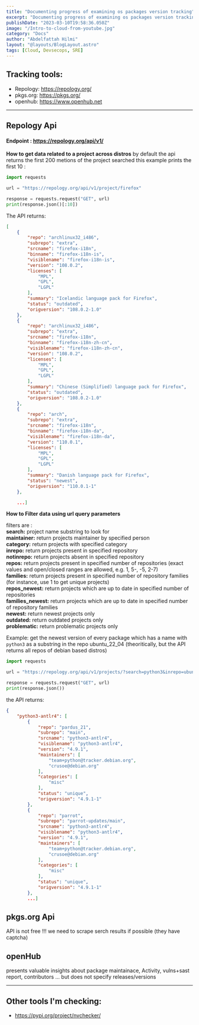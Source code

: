 ```yaml
---
title: "Documenting progress of examining os packages version tracking"
excerpt: "Documenting progress of examining os packages version tracking"
publishDate: "2023-03-10T19:58:36.050Z"
image: "/Intro-to-cloud-from-youtube.jpg"
category: "Docs"
author: "Abdelfattah Hilmi"
layout: "@layouts/BlogLayout.astro"
tags: [Cloud, Devsecops, SRE]
---
```


## Tracking tools:

- Repology: https://repology.org/
- pkgs.org: https://pkgs.org/
- openhub: https://www.openhub.net

---

## Repology Api

#### Endpoint : https://repology.org/api/v1/
<b>How to get data related to a project across distros</b>
by default the api returns the first 200 metions of the project searched this example prints the first 10 :

```python
import requests

url = "https://repology.org/api/v1/project/firefox"

response = requests.request("GET", url)
print(response.json()[:10])
```
The API returns:

```json
[
	{
		"repo": "archlinux32_i486",
		"subrepo": "extra",
		"srcname": "firefox-i18n",
		"binname": "firefox-i18n-is",
		"visiblename": "firefox-i18n-is",
		"version": "108.0.2",
		"licenses": [
			"MPL",
			"GPL",
			"LGPL"
		],
		"summary": "Icelandic language pack for Firefox",
		"status": "outdated",
		"origversion": "108.0.2-1.0"
	},
	{
		"repo": "archlinux32_i486",
		"subrepo": "extra",
		"srcname": "firefox-i18n",
		"binname": "firefox-i18n-zh-cn",
		"visiblename": "firefox-i18n-zh-cn",
		"version": "108.0.2",
		"licenses": [
			"MPL",
			"GPL",
			"LGPL"
		],
		"summary": "Chinese (Simplified) language pack for Firefox",
		"status": "outdated",
		"origversion": "108.0.2-1.0"
	},
	{
		"repo": "arch",
		"subrepo": "extra",
		"srcname": "firefox-i18n",
		"binname": "firefox-i18n-da",
		"visiblename": "firefox-i18n-da",
		"version": "110.0.1",
		"licenses": [
			"MPL",
			"GPL",
			"LGPL"
		],
		"summary": "Danish language pack for Firefox",
		"status": "newest",
		"origversion": "110.0.1-1"
	},

    ...]

```

<b>How to Filter data using url query parameters</b>

filters are :<br/>
<b>search:</b> project name substring to look for <br/>
<b>maintainer:</b> return projects maintainer by specified person<br/>
<b>category:</b> return projects with specified category<br/>
<b>inrepo:</b> return projects present in specified repository<br/>
<b>notinrepo:</b> return projects absent in specified repository<br/>
<b>repos:</b> return projects present in specified number of repositories (exact values and open/closed ranges are allowed, e.g. 1, 5-, -5, 2-7)<br/>
<b>families:</b> return projects present in specified number of repository families (for instance, use 1 to get unique projects)<br/>
<b>repos_newest:</b> return projects which are up to date in specified number of repositories<br/>
<b>families_newest:</b> return projects which are up to date in specified number of repository families<br/>
<b>newest:</b> return newest projects only<br/>
<b>outdated:</b> return outdated projects only<br/>
<b>problematic:</b> return problematic projects only<br/>


Example: get the newest version of every package which has a name with `python3` as a substring in the repo ubuntu_22_04 (theoritically, but the API returns all repos of debian based distros)

```python
import requests

url = "https://repology.org/api/v1/projects/?search=python3&inrepo=ubuntu_22_04&newest=1"

response = requests.request("GET", url)
print(response.json())
```

the API returns: 

```json
{
	"python3-antlr4": [
		{
			"repo": "pardus_21",
			"subrepo": "main",
			"srcname": "python3-antlr4",
			"visiblename": "python3-antlr4",
			"version": "4.9.1",
			"maintainers": [
				"team+python@tracker.debian.org",
				"crusoe@debian.org"
			],
			"categories": [
				"misc"
			],
			"status": "unique",
			"origversion": "4.9.1-1"
		},
		{
			"repo": "parrot",
			"subrepo": "parrot-updates/main",
			"srcname": "python3-antlr4",
			"visiblename": "python3-antlr4",
			"version": "4.9.1",
			"maintainers": [
				"team+python@tracker.debian.org",
				"crusoe@debian.org"
			],
			"categories": [
				"misc"
			],
			"status": "unique",
			"origversion": "4.9.1-1"
		},
        ...]
```

## pkgs.org Api
API is not free !!!
we need to scrape serch results if possible (they have captcha)

## openHub
presents valuable insights about package maintainace, Activity, vulns+sast report, contributors ... but does not specify releases/versions 

---
## Other tools I'm checking:

- https://pypi.org/project/nvchecker/